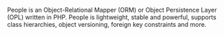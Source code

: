 People is an Object-Relational Mapper (ORM) or Object Persistence Layer (OPL) written in PHP. People is lightweight, stable and powerful, supports class hierarchies, object versioning, foreign key constraints and more.
